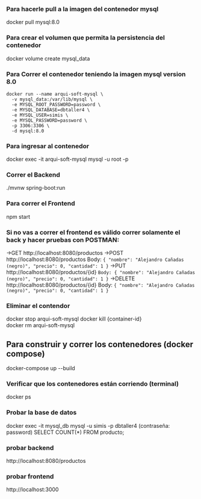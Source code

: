 ### Para hacerle pull a la imagen del contenedor mysql
docker pull mysql:8.0

### Para crear el volumen que permita la persistencia del contenedor
docker volume create mysql_data


### Para Correr el contenedor teniendo la imagen mysql version 8.0

```
docker run --name arqui-soft-mysql \
  -v mysql_data:/var/lib/mysql \
  -e MYSQL_ROOT_PASSWORD=password \
  -e MYSQL_DATABASE=dbtaller4 \
  -e MYSQL_USER=simis \
  -e MYSQL_PASSWORD=password \
  -p 3306:3306 \
  -d mysql:8.0
  ```

### Para ingresar al contenedor
docker exec -it arqui-soft-mysql mysql -u root -p

### Correr el Backend
./mvnw spring-boot:run

### Para correr el Frontend
npm start

### Si no vas a correr el frontend es válido correr solamente el back y hacer pruebas con POSTMAN:
  ->GET http://localhost:8080/productos
  ->POST http://localhost:8080/productos
    Body:
    ```
    {
      "nombre": "Alejandro Cañadas (negro)",
      "precio": 0,
      "cantidad": 1
    }
    ```
  ->PUT http://localhost:8080/productos/{id}
    ```
    Body:
    {
      "nombre": "Alejandro Cañadas (negro)",
      "precio": 0,
      "cantidad": 1
    }
    ```
  ->DELETE http://localhost:8080/productos/{id}
    Body:
    ```
    {
      "nombre": "Alejandro Cañadas (negro)",
      "precio": 0,
      "cantidad": 1
    }
    ```

### Eliminar el contendor
docker stop arqui-soft-mysql
docker kill {container-id}        
docker rm arqui-soft-mysql 


## Para construir y correr los contenedores (docker compose)
docker-compose up --build

### Verificar que los contenedores están corriendo (terminal)
docker ps

### Probar la base de datos
docker exec -it mysql_db mysql -u simis -p dbtaller4
(contraseña: password)
SELECT COUNT(*) FROM producto;

### probar backend
http://localhost:8080/productos

### probar frontend
http://localhost:3000
